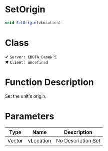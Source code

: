 # SetOrigin
```js	
void SetOrigin(vLocation)
```
# Class
✔ `Server: CDOTA_BaseNPC`  
✖ `Client: undefined`  

# Function Description
Set the unit's origin.
# Parameters
Type|Name|Description
--|--|--
Vector|vLocation|No Description Set
